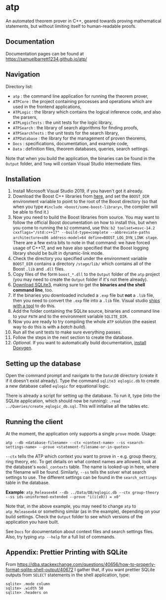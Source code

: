 # atp

An automated theorem prover in C++, geared towards proving mathematical statements, but without limiting itself to human-readable proofs.

## Documentation

Documentation pages can be found at https://samuelbarrett1234.github.io/atp/

## Navigation

Directory list:
- `atp` : the command line application for running the theorem prover,
- `ATPCore` : the project containing processes and operations which are used in the frontend applications,
- `ATPLogic` : the library which contains the logical inference code, and also the parsers,
- `ATPLogicTests` : the unit tests for the logic library,
- `ATPSearch` : the library of search algorithms for finding proofs,
- `ATPSearchTests` : the unit tests for the search library,
- `ATPDatabase` : the library for the management of proven theorems,
- `Docs` : specifications, documentation, and example code,
- `Data` : definition files, theorem databases, queries, search settings.

Note that when you build the application, the binaries can be found in the `Output` folder, and `Temp` will contain Visual Studio intermediate files.

## Installation

1. Install Microsoft Visual Studio 2019, if you haven't got it already.
2. Download the Boost C++ libraries from [here](https://www.boost.org/), and set the `BOOST_DIR` environment variable to point to the root of the Boost directory (so that when you type `#include <boost/some-boost-library>`, the compiler will be able to find it.)
3. Now you need to build the Boost libraries from source. You may want to follow the official Boost documentation on how to install this, but when you come to running the `b2` command, use this: `b2 toolset=msvc-14.2 cxxflags="/std:c++17" --build-type=complete --abbreviate-paths architecture=x86 address-model=64 define=BOOST_LOG_DYN_LINK stage`. There are a few extra bits to note in that command: we have forced usage of C++17, and we have also specified that the Boost logging library should be built in dynamic-link mode.
4. Check the directory you specified under the environment variable `BOOST_DIR` contains a directory `/stage/lib/` which contains all of the Boost `.lib` and `.dll` files.
5. Copy files of the form `boost_*.dll` to the `Output` folder of the `atp` project (you may need to create the `Output` folder if it's not there already).
6. [Download SQLite3](https://www.sqlite.org/download.html), making sure to get the **binaries and the shell command line**, too.
7. If the binaries you downloaded included a `.exp` file but **not** a `.lib` file, then you need to convert the `.exp` file into a `.lib` file. Visual studio [ships with a tool](https://docs.microsoft.com/en-us/cpp/build/reference/lib-reference?view=vs-2019) to do this.
8. Add the folder containing the SQLite source, binaries and command line to your `PATH` and to the environment variable `SQLITE_DIR`.
9. Now you are ready to try compiling the whole `ATP` solution (the easiest way to do this is with a *batch build*).
10. Run all the unit tests to make sure everything passes.
11. Follow the steps in the next section to create the database.
12. *Optional.* If you want to automatically build documentation, [install Doxygen](http://www.doxygen.nl/).

## Setting up the database

Open the command prompt and navigate to the `Data\DB` directory (create it if it doesn't exist already). Type the command `sqlite3 eqlogic.db` to create a new database called `eqlogic` for equational logic.

There is already a script for setting up the database. To run it, type (into the SQLite application, which should now be running): `.read ../Queries/create_eqlogic_db.sql`. This will initialise all the tables etc.

## Running the client

At the moment, the application only supports a single `prove` mode. Usage:

`atp --db <database-filename> --ctx <context-name> --ss <search-settings-name> --prove <statement-filename-or-in-quotes>`

`--ctx` tells the ATP which context you want to prove in - e.g. group theory, ring theory, etc. To get details on what context names are allowed, look at the database's `model_contexts` table. The name is looked-up in here, where the filename will be found. Similarly, `--ss` tells the solver what search settings to use. The different settings can be found in the `search_settings` table in the database.

**Example**: `atp_Releasex64 --db ../Data/DB/eqlogic.db --ctx group-theory --ss ids-uninformed-extended --prove "i(i(x0)) = x0"`

Note that, in the above example, you may need to change `atp` to `atp_Releasex64` or something similar (as in the example), depending on your build settings. Check the `Output` folder to see which versions of the application you have built.

See `Docs` for documentation about context files and search settings files. Also, try typing `atp --help` for a full list of commands.

## Appendix: Prettier Printing with SQLite

From https://dba.stackexchange.com/questions/40656/how-to-properly-format-sqlite-shell-output/40672 I gather that, if you want prettier SQLite outputs from `SELECT` statements in the shell application, type:

```
sqlite> .mode column
sqlite> .width 50
sqlite> .headers on
```

